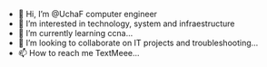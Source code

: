 - 👋 Hi, I’m @UchaF computer engineer
- 👀 I’m interested in technology, system and infraestructure 
- 🌱 I’m currently learning ccna...
- 💞️ I’m looking to collaborate on IT projects and troubleshooting...
- 📫 How to reach me TextMeee...

<!---
UchaF/UchaF is a ✨ special ✨ repository because its `README.md` (this file) appears on your GitHub profile.
You can click the Preview link to take a look at your changes.
--->
